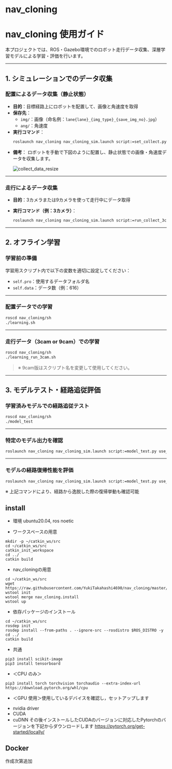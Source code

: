 # nav_cloning
# nav_cloning 使用ガイド

本プロジェクトでは、ROS・Gazebo環境でのロボット走行データ収集、深層学習モデルによる学習・評価を行います。

---

## 1. シミュレーションでのデータ収集

### 配置によるデータ収集（静止状態）

- **目的**：目標経路上にロボットを配置して、画像と角速度を取得  
- **保存先**：
  - `img/`：画像（命名例：`lane{lane}_{img_type}_{save_img_no}.jpg`）
  - `ang/`：角速度
- **実行コマンド**：
  ```bash
  roslaunch nav_cloning nav_cloning_sim.launch script:=set_collect.py use_waypoint_nav:=false use_cmd_vel:=false
  ```

* **備考**：
  ロボットを手動で下図のように配置し、静止状態での画像・角速度データを収集します。

  ![collect\_data\_resize](https://github.com/YukiTakahashi4690/nav_cloning/assets/72371474/d3e43a62-31b8-4a51-b581-4c9d201a0ebb)

---

### 走行によるデータ収集

* **目的**：3カメラまたは9カメラを使って走行中にデータ取得
* **実行コマンド（例：3カメラ）**：

  ```bash
  roslaunch nav_cloning nav_cloning_sim.launch script:=run_collect_3cam.py use_waypoint_nav:=true
  ```

---

## 2. オフライン学習

### 学習前の準備

学習用スクリプト内で以下の変数を適切に設定してください：

* `self.pro`：使用するデータフォルダ名
* `self.data`：データ数（例：616）

---

### 配置データでの学習

```bash
roscd nav_cloning/sh
./learning.sh
```

---

### 走行データ（3cam or 9cam）での学習

```bash
roscd nav_cloning/sh
./learning_run_3cam.sh
```

> ※ 9cam版はスクリプト名を変更して使用してください。

---

## 3. モデルテスト・経路追従評価

### 学習済みモデルでの経路追従テスト

```bash
roscd nav_cloning/sh
./model_test
```

---

### 特定のモデル出力を確認

```bash
roslaunch nav_cloning nav_cloning_sim.launch script:=model_test.py use_waypoint_nav:=true use_cmd_vel:=false model_num:=1
```

---

### モデルの経路復帰性能を評価

```bash
roslaunch nav_cloning nav_cloning_sim.launch script:=model_test.py use_waypoint_nav:=true use_cmd_vel:=false model_num:=1
```
※ 上記コマンドにより、経路から逸脱した際の復帰挙動も確認可能


## install
* 環境 ubuntu20.04, ros noetic

* ワークスペースの用意
```
mkdir -p ~/catkin_ws/src
cd ~/catkin_ws/src
catkin_init_workspace
cd ../
catkin build
```
* nav_cloningの用意
```
cd ~/catkin_ws/src
wget https://raw.githubusercontent.com/YukiTakahashi4690/nav_cloning/master/nav_cloning.install
wstool init
wstool merge nav_cloning.install
wstool up
```
* 依存パッケージのインストール
```
cd ~/catkin_ws/src
rosdep init
rosdep install --from-paths . --ignore-src --rosdistro $ROS_DISTRO -y
cd ../
catkin build
```
* 共通
```
pip3 install scikit-image
pip3 install tensorboard
```
* ＜CPU のみ＞
```
pip3 install torch torchvision torchaudio --extra-index-url https://download.pytorch.org/whl/cpu
```
* ＜GPU 使用＞使用しているデバイスを確認し，セットアップします
- nvidia driver
- CUDA
- cuDNN
その後インストールしたCUDAのバージョンに対応したPytorchのバージョンを下記からダウンロードします
https://pytorch.org/get-started/locally/
## Docker
作成次第追加